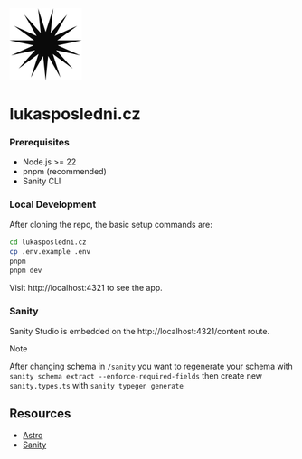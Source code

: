 <img src="/public/favicon.svg" alt="lukasposledni.cz" width="128" height="128" />

# lukasposledni.cz

### Prerequisites

- Node.js >= 22
- pnpm (recommended)
- Sanity CLI

### Local Development

After cloning the repo, the basic setup commands are:

```sh
cd lukasposledni.cz
cp .env.example .env
pnpm
pnpm dev
```

Visit http://localhost:4321 to see the app.

### Sanity

Sanity Studio is embedded on the http://localhost:4321/content route.

> [!NOTE]  
> After changing schema in `/sanity` you want to regenerate your schema with `sanity schema extract --enforce-required-fields` then create new `sanity.types.ts` with `sanity typegen generate`

## Resources

- [Astro][astro]
- [Sanity][sanity]

[astro]: https://astro.build
[sanity]: https://www.sanity.io/docs
